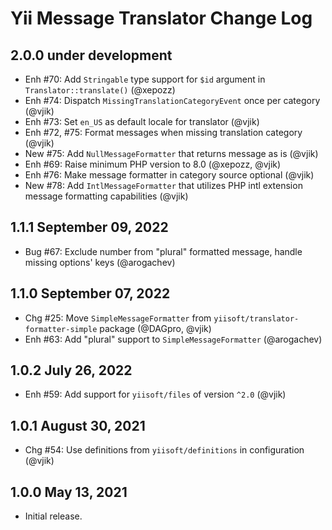# Yii Message Translator Change Log

## 2.0.0 under development

- Enh #70: Add `Stringable` type support for `$id` argument in `Translator::translate()` (@xepozz)
- Enh #74: Dispatch `MissingTranslationCategoryEvent` once per category (@vjik)
- Enh #73: Set `en_US` as default locale for translator (@vjik)
- Enh #72, #75: Format messages when missing translation category (@vjik)
- New #75: Add `NullMessageFormatter` that returns message as is (@vjik)
- Enh #69: Raise minimum PHP version to 8.0 (@xepozz, @vjik)
- Enh #76: Make message formatter in category source optional (@vjik)
- New #78: Add `IntlMessageFormatter` that utilizes PHP intl extension message formatting capabilities (@vjik)

## 1.1.1 September 09, 2022

- Bug #67: Exclude number from "plural" formatted message, handle missing options' keys (@arogachev)

## 1.1.0 September 07, 2022

- Chg #25: Move `SimpleMessageFormatter` from `yiisoft/translator-formatter-simple` package (@DAGpro, @vjik)
- Enh #63: Add "plural" support to `SimpleMessageFormatter` (@arogachev)

## 1.0.2 July 26, 2022

- Enh #59: Add support for `yiisoft/files` of version `^2.0` (@vjik)

## 1.0.1 August 30, 2021

- Chg #54: Use definitions from `yiisoft/definitions` in configuration (@vjik)

## 1.0.0 May 13, 2021

- Initial release.
